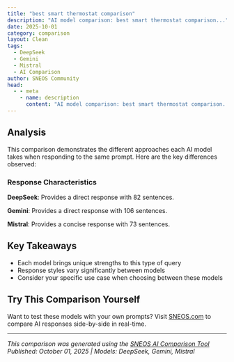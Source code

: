 ```yaml
---
title: "best smart thermostat comparison"
description: "AI model comparison: best smart thermostat comparison..."
date: 2025-10-01
category: comparison
layout: Clean
tags:
  - DeepSeek
  - Gemini
  - Mistral
  - AI Comparison
author: SNEOS Community
head:
  - - meta
    - name: description
      content: "AI model comparison: best smart thermostat comparison..."
---
```


<ChatComparison
  title="best smart thermostat comparison"
  prompt="best smart thermostat comparison"
  :responses='{"DeepSeek": "Of course. Here is a detailed comparison of the best smart thermostats on the market, broken down by user profile, key features, and a direct head-to-head analysis.\n\n### Quick Answer: Which One Should You Choose?\n\n* **For Most People / The Best Overall:** **Google Nest Learning Thermostat** (if you want a \u0022set it and forget it\u0022 experience) or the **Ecobee Smart Thermostat Premium** (if you want the most features and a built-in sensor).\n* **For Apple HomeKit Users / Privacy-Conscious:** **Ecobee Smart Thermostat Premium or Enhanced**. It has the best HomeKit integration and a local processing option.\n* **For a Budget-Friendly, Reliable Option:** **Google Nest Thermostat** (the budget model) or the **Emerson Sensi Touch**. They offer core smart features without the high price tag.\n* **For a Unique, Feature-Packed System:** **Honeywell Home T9/T10**. Excellent if you want to manage temperatures in multiple rooms with smart room sensors.\n\n---\n\n### Head-to-Head Comparison Table\n\n| Feature | Google Nest Learning (3rd Gen) | Ecobee Smart Thermostat Premium | Honeywell Home T9 | Google Nest Thermostat (Budget) | Emerson Sensi Touch |\n| :--- | :--- | :--- | :--- | :--- | :--- |\n| **Best For** | Most People, Hands-Free Learning | Feature Seekers, Apple Users, Multi-Room | Multi-Room Control, Whole-Home Comfort | Budget-Conscious, Simple Setup | Reliability, Budget, Easy Install |\n| **Price Range** | $$$ | $$$ | $$ | $ | $ |\n| **Key Feature** | **Auto-Schedule \u0026 Learning** | **Built-in Alexa \u0026 SmartSensor** | **Smart Room Sensor Focus** | **Sleek Design \u0026 Affordability** | **Wide Compatibility \u0026 Reliability** |\n| **Voice Assistant** | Google Assistant | **Alexa Built-in**, Google Assistant, Siri | Alexa, Google Assistant, Siri | Google Assistant | Alexa, Google Assistant, Siri |\n| **Room Sensors** | Sold Separately | **Included (1)** \u0026 sold separately | **Included (1)** \u0026 sold separately | No | Sold Separately |\n| **Apple HomeKit** | No | **Yes** | **Yes** | No | **Yes** |\n| **Geofencing** | **Yes (Familiar Faces)** | Yes | Yes | Yes | Yes |\n| **Display** | High-contrast, circular LCD | Full-color, touchscreen | Full-color, touchscreen | Mirrored, simple | Full-color, touchscreen |\n| **Installation** | Can be tricky (requires C-wire or power adapter) | Can be tricky (requires C-wire or power extender kit) | Standard (C-wire recommended) | **Very Easy** (battery-powered option) | **Very Easy** (works without C-wire) |\n| **Aesthetics** | Iconic, stainless-steel ring | Modern, square | Sleek, rectangular | Minimalist, plastic | Simple, rectangular |\n\n---\n\n### In-Depth Breakdown of Top Contenders\n\n#### 1. Google Nest Learning Thermostat (3rd Gen)\nThe stylish, \u0022set-it-and-forget-it\u0022 option that learns your habits.\n\n* **Pros:**\n * **Auto-Schedule:** Learns your temperature preferences and creates a schedule for you within a week.\n * **Energy Savings:** Features like Airwave (uses the A/C\u0027s fan to circulate residual cool air) and seasonal savings automatically adjust to save money.\n * **Familiar Faces:** Uses its built-in sensor to lower the temp when no one is home (if you opt-in).\n * **Design:** The iconic, circular design and high-quality stainless-steel ring are a standout.\n* **Cons:**\n * **No Apple HomeKit Support.**\n * **Room Sensors are sold separately** and are less advanced than Ecobee\u0027s (they only detect presence, not occupancy/temperature).\n * Installation can be difficult without a C-wire.\n* **Verdict:** The best for those who want a truly \u0022smart\u0022 thermostat that minimizes manual input and has a premium feel.\n\n#### 2. Ecobee Smart Thermostat Premium\nThe feature-packed powerhouse with the best room sensor system.\n\n* **Pros:**\n * **SmartSensor Included:** Follows occupancy *and* temperature in the most important room (e.g., bedroom at night, living room during the day).\n * **Built-in Alexa Speaker:** Can act as an Alexa voice hub in your home.\n * **Superior Apple HomeKit Integration:** Offers the most robust features with HomeKit, including the ability to process data locally on your home hub for privacy.\n * **Air Quality Monitor:** Built-in sensor monitors particulate matter (PM2.5).\n* **Cons:**\n * The interface can feel a bit cluttered compared to Nest\u0027s simplicity.\n * Requires a C-wire or the included Power Extender Kit (PEK).\n* **Verdict:** The best choice for tech enthusiasts, Apple users, and anyone who wants granular control over temperatures in different rooms.\n\n#### 3. Honeywell Home T9/T10\nA strong competitor focused on multi-room comfort.\n\n* **Pros:**\n * **Excellent Smart Room Sensors:** Tracks both occupancy and temperature, similar to Ecobee. Great for homes with hot/cold spots.\n * **\u0022Follow Me\u0022 Comfort:** Averages the temperature from occupied rooms for optimal comfort.\n * **Wide Compatibility:** Works with all major smart home platforms, including HomeKit.\n * **Reliable Brand:** Honeywell is a trusted name in home climate control.\n* **Cons:**\n * The app and user experience aren\u0027t as polished as Nest or Ecobee.\n * Less brand recognition in the \u0022smart\u0022 space.\n* **Verdict:** An excellent alternative to the Ecobee, especially if you find it on sale. Its strength is its robust room sensor system.\n\n#### 4. Google Nest Thermostat (Budget Model)\nThe affordable gateway into the Nest ecosystem.\n\n* **Pros:**\n * **Low Price:** Brings core Nest features to a budget-friendly price point.\n * **Sleek, Minimalist Design:** The mirrored display looks great when off.\n * **Easy Installation:** Can often be installed without a C-wire.\n * **Savings \u0026 Scheduling:** Offers basic smart scheduling and energy-saving features.\n* **Cons:**\n * **No learning capability.** You must set a schedule manually.\n * Plastic build feels less premium.\n * No support for room sensors.\n * No HomeKit.\n* **Verdict:** The perfect starter smart thermostat for renters or homeowners on a tight budget who still want remote control and savings.\n\n#### 5. Emerson Sensi Touch\nThe reliable and highly compatible workhorse.\n\n* **Pros:**\n * **Excellent Compatibility:** Known to work with a vast range of HVAC systems, often without needing a C-wire.\n * **Apple HomeKit on a Budget:** One of the most affordable ways to get a HomeKit-compatible thermostat.\n * **Reliable \u0026 Simple:** The app is straightforward, and it just works.\n* **Cons:**\n * Lacks the advanced AI and learning features of Nest and Ecobee.\n * Room sensors are a separate, less integrated system.\n* **Verdict:** Ideal for those who prioritize reliability, wide HVAC compatibility, and basic smart features over flashy AI.\n\n### Key Factors to Consider Before You Buy\n\n1. **C-Wire Compatibility:** This is the most important technical check. A \u0022C-wire\u0022 (common wire) provides constant power. Most modern smart thermostats require one or include an adapter for systems without it. **Check your current thermostat\u0027s wiring before you buy!**\n2. **Your HVAC System:** Ensure the thermostat is compatible with your system (e.g., heat pump, multi-stage heating/cooling, etc.). The manufacturer\u0027s compatibility checker is your best friend here.\n3. **Smart Home Ecosystem:** If you\u0027re heavily invested in Apple, Ecobee is the clear winner. For Google Homes, Nest is seamless. If you use Alexa, any will work, but Ecobee has it built-in.\n4. **Room Sensors:** Do you have rooms that are consistently too hot or cold? If so, a system with smart room sensors (Ecobee, Honeywell) is a game-changer for whole-home comfort.\n\nBy matching your budget, technical setup, and desired features to the strengths of each thermostat, you\u0027ll be able to find the perfect one for your home.", "Gemini": "Okay, let\u0027s break down the smart thermostat landscape and compare some of the best options. I\u0027ll focus on key features, pros/cons, and who each thermostat might be best suited for.\n\n**Factors to Consider When Choosing a Smart Thermostat:**\n\n* **Compatibility:** Does it work with your existing HVAC system? (Most are compatible with common setups, but check voltage and wiring requirements.)\n* **Smart Home Ecosystem:** Do you use Alexa, Google Assistant, Apple HomeKit, or another platform? Choose a thermostat that integrates well.\n* **Ease of Installation:** How comfortable are you with wiring? Some are DIY-friendly, others may require professional installation.\n* **Features:** Geofencing, learning algorithms, energy reports, zone control, voice control, remote access, humidity sensors, etc.\n* **Price:** Smart thermostats range from budget-friendly to premium options with advanced features.\n* **Energy Savings:** How effectively can the thermostat help you reduce your energy consumption and save money on utility bills?\n* **Aesthetics:** Do you like the look of the thermostat? It\u0027s going on your wall, after all!\n* **User Interface/App:** Is the app intuitive and easy to use?\n\n**Top Smart Thermostat Contenders (with comparisons):**\n\n**1. Google Nest Learning Thermostat (3rd Generation):**\n\n* **Key Features:**\n * **Learning Algorithm:** Learns your schedule and preferences over time to automatically adjust the temperature.\n * **Geofencing:** Uses your phone\u0027s location to adjust the temperature when you leave or return home.\n * **FarSight:** Display lights up with the time, temperature, or weather when you approach.\n * **Energy History:** Shows you how much energy you\u0027re using.\n * **Integration:** Works well with Google Assistant.\n * **Leaf Icon:** Encourages energy-saving behavior.\n* **Pros:**\n * Very effective learning capabilities.\n * Sleek design.\n * Easy to use app.\n * Good integration with Google Home ecosystem.\n* **Cons:**\n * Can be more expensive than other options.\n * Limited Apple HomeKit support (requires a workaround).\n * Some features require a Nest Aware subscription (e.g., extended video history if you have Nest cameras).\n* **Best For:** Users deeply invested in the Google ecosystem, those who want a truly \u0022smart\u0022 thermostat that learns their habits, and those who value a stylish design.\n\n**2. Google Nest Thermostat:**\n\n* **Key Features:**\n * **Geofencing:** Uses your phone\u0027s location to adjust temperature.\n * **Energy Savings Tips:** Offers suggestions to reduce energy consumption.\n * **Basic Scheduling:** Allows you to set schedules manually.\n * **Voice Control:** Works with Google Assistant.\n * **Simplified Design:** Clean and minimalist.\n* **Pros:**\n * More affordable than the Learning Thermostat.\n * Easy to install.\n * User-friendly app.\n * Good integration with Google Home.\n* **Cons:**\n * Lacks the advanced learning capabilities of the Learning Thermostat.\n * No FarSight feature.\n * No dial control (uses touch-sensitive strip).\n* **Best For:** Users looking for a budget-friendly smart thermostat with essential features and seamless Google Home integration. Great for rentals or smaller homes.\n\n**3. ecobee Smart Thermostat Premium (formerly ecobee4/5):**\n\n* **Key Features:**\n * **Room Sensors:** (Included or sold separately) Allow you to monitor and control the temperature in multiple rooms.\n * **Alexa Built-in:** Can be used as an Alexa smart speaker.\n * **Smart Home Integration:** Works well with Alexa, Google Assistant, and Apple HomeKit.\n * **Energy Reports:** Provides detailed energy usage data.\n * **Follow Me:** Uses room sensors to prioritize heating/cooling in occupied rooms.\n * **Air Quality Monitoring:** Detects VOCs and CO2 levels.\n* **Pros:**\n * Excellent room sensor support for zone control.\n * Strong smart home integration across multiple platforms.\n * Alexa built-in (can replace a separate Echo device).\n * Detailed energy reports.\n* **Cons:**\n * More expensive than some other options, especially with additional sensors.\n * Alexa integration may not be ideal for those heavily invested in Google Assistant.\n * Can be a bit more complex to set up initially.\n* **Best For:** Larger homes, users with multiple rooms they want to control independently, those who want strong smart home integration across platforms, and those who might want to use it as an Alexa speaker. Excellent for families.\n\n**4. Honeywell Home T9 Smart Thermostat:**\n\n* **Key Features:**\n * **Smart Room Sensors:** Similar to ecobee, allows for zone control.\n * **Flexible Scheduling:** Easy to create custom schedules.\n * **Geofencing:** Adjusts temperature based on your location.\n * **Smart Alerts:** Notifies you of temperature changes, filter changes, or other issues.\n * **Integration:** Works with Alexa, Google Assistant, and Apple HomeKit.\n* **Pros:**\n * Good balance of features and price.\n * Easy to install and use.\n * Reliable brand.\n* **Cons:**\n * Design is not as modern as Nest or ecobee.\n * Room sensors are sold separately.\n* **Best For:** Users who want a reliable and feature-rich smart thermostat without breaking the bank. Good for those who want zone control but don\u0027t need all the bells and whistles of the ecobee.\n\n**5. Wyze Thermostat:**\n\n* **Key Features:**\n * **Affordable:** One of the most budget-friendly smart thermostats on the market.\n * **Scheduling:** Allows you to create custom schedules.\n * **Geofencing:** Adjusts temperature based on your location.\n * **Remote Control:** Control your thermostat from anywhere with the Wyze app.\n* **Pros:**\n * Very affordable.\n * Easy to install.\n * Decent set of features for the price.\n* **Cons:**\n * Lacks advanced features like learning algorithms or room sensors.\n * Requires a C-wire (common wire) in most installations.\n * App can be a bit buggy at times.\n* **Best For:** Budget-conscious users who want a basic smart thermostat with essential features. Good for first-time smart home users or those looking to outfit multiple rooms on a budget.\n\n**Comparison Table (Simplified):**\n\n| Feature | Nest Learning | Nest (Regular) | ecobee Premium | Honeywell T9 | Wyze |\n|-------------------|---------------|----------------|----------------|---------------|-----------|\n| Learning | Yes | No | No | No | No |\n| Room Sensors | No | No | Yes | Yes | No |\n| Smart Home | Google | Google | Alexa, Google, Apple | Alexa, Google, Apple | Alexa, Google |\n| Geofencing | Yes | Yes | Yes | Yes | Yes |\n| Voice Control | Google | Google | Alexa, Google | Alexa, Google, Apple | Alexa, Google |\n| Price | $$$ | $$ | $$$ | $$ | $ |\n| Ease of Install | Easy | Easy | Medium | Easy | Easy |\n\n**(Price Key: $ = Budget, $$ = Mid-Range, $$$ = Premium)**\n\n**Important Considerations Before Buying:**\n\n* **C-Wire:** Many smart thermostats require a \u0022C-wire\u0022 (common wire) to provide continuous power. Check your existing thermostat wiring to see if you have a C-wire. If not, you may need to install one (which can be a DIY project or require a professional) or use a C-wire adapter (some thermostats include one). The Wyze thermostat in particular is notorious for requiring a C-wire.\n* **HVAC System Compatibility:** Check the manufacturer\u0027s website to ensure the thermostat is compatible with your specific HVAC system (e.g., heat pump, forced air, radiant heat).\n* **Read Reviews:** Before making a purchase, read reviews from other users to get a sense of their experiences with the thermostat.\n* **Rebates:** Check with your local utility company for rebates on smart thermostats. Many offer incentives to encourage energy efficiency.\n\n**Recommendations Based on Specific Needs:**\n\n* **Best Overall (Luxury):** Google Nest Learning Thermostat (if you\u0027re in the Google ecosystem) or ecobee Smart Thermostat Premium (if you want multi-platform compatibility and room sensors).\n* **Best Budget Option:** Wyze Thermostat.\n* **Best for Google Home Users:** Google Nest Thermostat (either model).\n* **Best for Apple HomeKit Users:** ecobee Smart Thermostat Premium or Honeywell Home T9.\n* **Best for Zone Control:** ecobee Smart Thermostat Premium or Honeywell Home T9 (with room sensors).\n* **Best for Learning:** Google Nest Learning Thermostat.\n\nI hope this comprehensive comparison helps you choose the best smart thermostat for your needs! Good luck!\n", "Mistral": "Choosing the best smart thermostat depends on your specific needs, such as compatibility with your HVAC system, integration with other smart home devices, and desired features. Here\u0027s a comparison of some of the top smart thermostats on the market:\n\n### 1. **Nest Learning Thermostat (Google Nest)**\n- **Features:**\n - Learning capabilities to adjust to your schedule.\n - Energy-saving features like Eco mode.\n - Remote control via app.\n - Compatibility with Google Assistant and Amazon Alexa.\n - Integration with other Nest products.\n- **Pros:**\n - Intuitive and user-friendly.\n - Sleek design.\n - Advanced learning algorithms.\n- **Cons:**\n - Higher price point.\n - Requires a C-wire for installation.\n\n### 2. **Ecobee SmartThermostat with Voice Control**\n- **Features:**\n - Built-in Alexa voice control.\n - Room sensors for more accurate temperature control.\n - Energy-saving features.\n - Compatibility with Apple HomeKit, Google Assistant, and Amazon Alexa.\n- **Pros:**\n - Excellent room sensor technology.\n - Built-in voice control.\n - Comprehensive smart home integration.\n- **Cons:**\n - More complex installation.\n - Slightly higher cost.\n\n### 3. **Honeywell Home T9 Smart Thermostat**\n- **Features:**\n - Room sensors for precise temperature control.\n - Energy-saving features.\n - Compatibility with Google Assistant and Amazon Alexa.\n - Remote control via app.\n- **Pros:**\n - Affordable price point.\n - Easy to use.\n - Good energy-saving features.\n- **Cons:**\n - Less advanced learning capabilities compared to Nest.\n - Limited design options.\n\n### 4. **Emerson Sensi Touch Wi-Fi Smart Thermostat**\n- **Features:**\n - Touchscreen interface.\n - Energy-saving features.\n - Compatibility with Google Assistant, Amazon Alexa, and Apple HomeKit.\n - Remote control via app.\n- **Pros:**\n - Easy installation.\n - Affordable.\n - User-friendly touchscreen.\n- **Cons:**\n - No room sensors.\n - Less advanced features compared to Nest and Ecobee.\n\n### 5. **Wyze Thermostat**\n- **Features:**\n - Affordable price point.\n - Energy-saving features.\n - Compatibility with Google Assistant and Amazon Alexa.\n - Remote control via app.\n- **Pros:**\n - Very budget-friendly.\n - Easy to use.\n - Good basic features.\n- **Cons:**\n - No room sensors.\n - Limited advanced features.\n\n### 6. **Mysa Smart Thermostat**\n- **Features:**\n - Designed for electric baseboard heaters.\n - Energy-saving features.\n - Compatibility with Google Assistant, Amazon Alexa, and Apple HomeKit.\n - Remote control via app.\n- **Pros:**\n - Specifically designed for electric baseboard heaters.\n - Good energy-saving features.\n - Comprehensive smart home integration.\n- **Cons:**\n - Limited to electric baseboard heaters.\n - Higher price point for specialized use.\n\n### Key Considerations:\n1. **Compatibility:** Ensure the thermostat is compatible with your HVAC system.\n2. **Smart Home Integration:** Check compatibility with your existing smart home ecosystem.\n3. **Features:** Consider features like room sensors, voice control, and energy-saving modes.\n4. **Budget:** Determine your budget and compare the cost-benefit ratio of different models.\n5. **Installation:** Assess the ease of installation and whether professional help is needed.\n\nEach of these thermostats has its strengths and weaknesses, so the best choice will depend on your specific needs and preferences."}' 
  published-date="17:21"
/>

## Analysis

This comparison demonstrates the different approaches each AI model takes when responding to the same prompt. Here are the key differences observed:

### Response Characteristics

**DeepSeek**: Provides a direct response with 82 sentences. 

**Gemini**: Provides a direct response with 106 sentences. 

**Mistral**: Provides a concise response with 73 sentences. 

## Key Takeaways

- Each model brings unique strengths to this type of query
- Response styles vary significantly between models
- Consider your specific use case when choosing between these models

## Try This Comparison Yourself

Want to test these models with your own prompts? Visit [SNEOS.com](https://sneos.com) to compare AI responses side-by-side in real-time.

---

*This comparison was generated using the [SNEOS AI Comparison Tool](https://sneos.com)*
*Published: October 01, 2025 | Models: DeepSeek, Gemini, Mistral*
